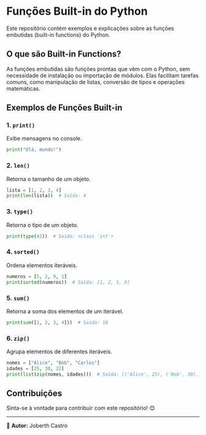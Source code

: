 # Funções Built-in do Python

Este repositório contém exemplos e explicações sobre as funções embutidas (built-in functions) do Python.

## O que são Built-in Functions?

As funções embutidas são funções prontas que vêm com o Python, sem necessidade de instalação ou importação de módulos. Elas facilitam tarefas comuns, como manipulação de listas, conversão de tipos e operações matemáticas.

## Exemplos de Funções Built-in

### 1. `print()`
Exibe mensagens no console.
```python
print("Olá, mundo!")
```

### 2. `len()`
Retorna o tamanho de um objeto.
```python
lista = [1, 2, 3, 4]
print(len(lista))  # Saída: 4
```

### 3. `type()`
Retorna o tipo de um objeto.
```python
print(type(42))  # Saída: <class 'int'>
```

### 4. `sorted()`
Ordena elementos iteráveis.
```python
numeros = [5, 2, 9, 1]
print(sorted(numeros))  # Saída: [1, 2, 5, 9]
```

### 5. `sum()`
Retorna a soma dos elementos de um iterável.
```python
print(sum([1, 2, 3, 4]))  # Saída: 10
```

### 6. `zip()`
Agrupa elementos de diferentes iteráveis.
```python
nomes = ["Alice", "Bob", "Carlos"]
idades = [25, 30, 22]
print(list(zip(nomes, idades)))  # Saída: [('Alice', 25), ('Bob', 30), ('Carlos', 22)]
```

## Contribuições

Sinta-se à vontade para contribuir com este repositório! 😊

---

📌 **Autor:** Joberth Castro
